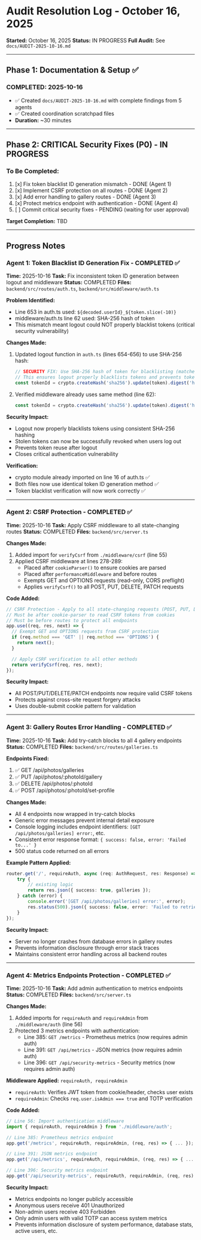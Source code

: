 # Audit Resolution Log - October 16, 2025

**Started:** October 16, 2025
**Status:** IN PROGRESS
**Full Audit:** See `docs/AUDIT-2025-10-16.md`

---

## Phase 1: Documentation & Setup ✅

### COMPLETED: 2025-10-16
- ✅ Created `docs/AUDIT-2025-10-16.md` with complete findings from 5 agents
- ✅ Created coordination scratchpad files
- **Duration:** ~30 minutes

---

## Phase 2: CRITICAL Security Fixes (P0) - IN PROGRESS

### To Be Completed:
1. [x] Fix token blacklist ID generation mismatch - DONE (Agent 1)
2. [x] Implement CSRF protection on all routes - DONE (Agent 2)
3. [x] Add error handling to gallery routes - DONE (Agent 3)
4. [x] Protect metrics endpoint with authentication - DONE (Agent 4)
5. [ ] Commit critical security fixes - PENDING (waiting for user approval)

**Target Completion:** TBD

---

## Progress Notes

### Agent 1: Token Blacklist ID Generation Fix - COMPLETED ✅
**Time:** 2025-10-16
**Task:** Fix inconsistent token ID generation between logout and middleware
**Status:** COMPLETED
**Files:** `backend/src/routes/auth.ts`, `backend/src/middleware/auth.ts`

**Problem Identified:**
- Line 653 in auth.ts used: `${decoded.userId}_${token.slice(-10)}`
- middleware/auth.ts line 62 used: SHA-256 hash of token
- This mismatch meant logout could NOT properly blacklist tokens (critical security vulnerability)

**Changes Made:**
1. Updated logout function in `auth.ts` (lines 654-656) to use SHA-256 hash:
   ```typescript
   // SECURITY FIX: Use SHA-256 hash of token for blacklisting (matches authMiddleware.ts)
   // This ensures logout properly blacklists tokens and prevents token reuse
   const tokenId = crypto.createHash('sha256').update(token).digest('hex');
   ```

2. Verified middleware already uses same method (line 62):
   ```typescript
   const tokenId = crypto.createHash('sha256').update(token).digest('hex');
   ```

**Security Impact:**
- Logout now properly blacklists tokens using consistent SHA-256 hashing
- Stolen tokens can now be successfully revoked when users log out
- Prevents token reuse after logout
- Closes critical authentication vulnerability

**Verification:**
- crypto module already imported on line 16 of auth.ts ✅
- Both files now use identical token ID generation method ✅
- Token blacklist verification will now work correctly ✅

---

### Agent 2: CSRF Protection - COMPLETED ✅
**Time:** 2025-10-16
**Task:** Apply CSRF middleware to all state-changing routes
**Status:** COMPLETED
**Files:** `backend/src/server.ts`

**Changes Made:**
1. Added import for `verifyCsrf` from `./middleware/csrf` (line 55)
2. Applied CSRF middleware at lines 278-289:
   - Placed after `cookieParser()` to ensure cookies are parsed
   - Placed after `performanceMiddleware` and before routes
   - Exempts GET and OPTIONS requests (read-only, CORS preflight)
   - Applies `verifyCsrf()` to all POST, PUT, DELETE, PATCH requests

**Code Added:**
```typescript
// CSRF Protection - Apply to all state-changing requests (POST, PUT, DELETE, PATCH)
// Must be after cookie-parser to read CSRF tokens from cookies
// Must be before routes to protect all endpoints
app.use((req, res, next) => {
  // Exempt GET and OPTIONS requests from CSRF protection
  if (req.method === 'GET' || req.method === 'OPTIONS') {
    return next();
  }

  // Apply CSRF verification to all other methods
  return verifyCsrf(req, res, next);
});
```

**Security Impact:**
- All POST/PUT/DELETE/PATCH endpoints now require valid CSRF tokens
- Protects against cross-site request forgery attacks
- Uses double-submit cookie pattern for validation

---

### Agent 3: Gallery Routes Error Handling - COMPLETED ✅
**Time:** 2025-10-16
**Task:** Add try-catch blocks to all 4 gallery endpoints
**Status:** COMPLETED
**Files:** `backend/src/routes/galleries.ts`

**Endpoints Fixed:**
1. ✅ GET /api/photos/galleries
2. ✅ PUT /api/photos/:photoId/gallery
3. ✅ DELETE /api/photos/:photoId
4. ✅ POST /api/photos/:photoId/set-profile

**Changes Made:**
- All 4 endpoints now wrapped in try-catch blocks
- Generic error messages prevent internal detail exposure
- Console logging includes endpoint identifiers: `[GET /api/photos/galleries] error:`, etc.
- Consistent error response format: `{ success: false, error: 'Failed to...' }`
- 500 status code returned on all errors

**Example Pattern Applied:**
```typescript
router.get('/', requireAuth, async (req: AuthRequest, res: Response) => {
    try {
        // existing logic
        return res.json({ success: true, galleries });
    } catch (error) {
        console.error('[GET /api/photos/galleries] error:', error);
        res.status(500).json({ success: false, error: 'Failed to retrieve galleries' });
    }
});
```

**Security Impact:**
- Server no longer crashes from database errors in gallery routes
- Prevents information disclosure through error stack traces
- Maintains consistent error handling across all backend routes

---

### Agent 4: Metrics Endpoints Protection - COMPLETED ✅
**Time:** 2025-10-16
**Task:** Add admin authentication to metrics endpoints
**Status:** COMPLETED
**Files:** `backend/src/server.ts`

**Changes Made:**
1. Added imports for `requireAuth` and `requireAdmin` from `./middleware/auth` (line 56)
2. Protected 3 metrics endpoints with authentication:
   - Line 385: `GET /metrics` - Prometheus metrics (now requires admin auth)
   - Line 391: `GET /api/metrics` - JSON metrics (now requires admin auth)
   - Line 396: `GET /api/security-metrics` - Security metrics (now requires admin auth)

**Middleware Applied:** `requireAuth, requireAdmin`
- `requireAuth`: Verifies JWT token from cookie/header, checks user exists
- `requireAdmin`: Checks `req.user.isAdmin === true` and TOTP verification

**Code Added:**
```typescript
// Line 56: Import authentication middleware
import { requireAuth, requireAdmin } from './middleware/auth';

// Line 385: Prometheus metrics endpoint
app.get('/metrics', requireAuth, requireAdmin, (req, res) => { ... });

// Line 391: JSON metrics endpoint
app.get('/api/metrics', requireAuth, requireAdmin, (req, res) => { ... });

// Line 396: Security metrics endpoint
app.get('/api/security-metrics', requireAuth, requireAdmin, (req, res) => { ... });
```

**Security Impact:**
- Metrics endpoints no longer publicly accessible
- Anonymous users receive 401 Unauthorized
- Non-admin users receive 403 Forbidden
- Only admin users with valid TOTP can access system metrics
- Prevents information disclosure of system performance, database stats, active users, etc.
